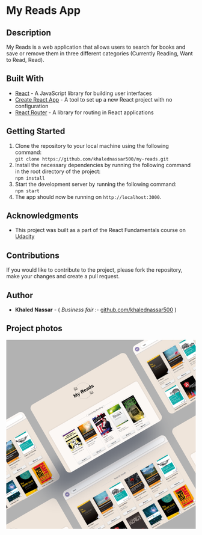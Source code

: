 # My Reads App

## Description
My Reads is a web application that allows users to search for books and save or remove them in three different categories (Currently Reading, Want to Read, Read).

## Built With
- [React](https://reactjs.org/) - A JavaScript library for building user interfaces
- [Create React App](https://create-react-app.dev/) - A tool to set up a new React project with no configuration
- [React Router](https://reactrouter.com/) - A library for routing in React applications

## Getting Started
1. Clone the repository to your local machine using the following command:<br />
` git clone https://github.com/khalednassar500/my-reads.git `
2. Install the necessary dependencies by running the following command in the root directory of the project: <br />` npm install `
3. Start the development server by running the following command: <br />` npm start `
4. The app should now be running on `http://localhost:3000`.


## Acknowledgments
- This project was built as a part of the React Fundamentals course on <br />[Udacity](https://www.udacity.com/)

## Contributions
If you would like to contribute to the project, please fork the repository, make your changes and create a pull request.


## Author

- **Khaled Nassar** - ( *Business fair* :- [github.com/khalednassar500](https://github.com/khalednassar500/) )

## Project photos 
![This is an image](/src/images/project3.png)
